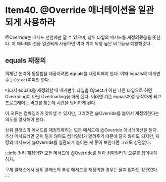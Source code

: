 # Item40. @Override 애너테이션을 일관되게 사용하라

@Override는 메서드 선언에만 달 수 있으며, 상위 타입의 메서드를 재정의했음을 뜻한다. 이 애너테이션을 일관되게 사용하면 여러 가지 악명 높은 버그들을 예방해준다.

## equals 재정의
객체간 논리적 동등함을 제공하려면 equals를 재정의해야 한다. 이때 equals의 매개변수는 `Object`여야만 한다.

따라서 equals를 재정의할 때 매개변수 타입을 Ojbect가 아닌 다른 타입으로 하면 Overriding이 아닌 Overloading을 하게 된다. 이러면 기존 equals처럼 동작하게 되고 프로그래머는 버그를 찾는데 시간을 낭비하게 된다.

이 오류는 컴파일러가 찾아낼 수 있지만, 그러려면 @Override를 붙여서 재정의한다는 의도를 명시해야 한다.

상위 클래스의 메서드를 재정의하려는 모든 메서드에 @Override 애너테이션을 달자. 추상 메서드라면 굳이 달지 않아도 컴파일러가 알려주기 때문에 달지 않아도 되지만, 재정의 메서드에 @Override를 일관되게 붙이는 게 좋아 보인다면 그래도 상관없다.

:::info 정리
재정의한 모든 메서드에 @Override를 달아 컴파일러가 오류를 잡아내게 하자.

구체 클래스에서 상위 클래스의 추상 메서드를 재정의한 경우는 달지 않아도 상관없다.
:::
